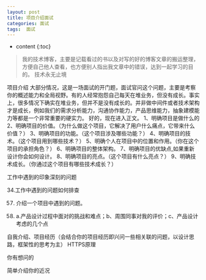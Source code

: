 ```yaml
---
layout: post
title: 项目介绍面试
categories: 面试
tags:  面试
---
```


* content
{:toc}

> 我的技术博客，主要是记载看过的书以及对写的好的博客文章的搬运整理，方便自己他人查看，也方便别人指出我文章中的错误，达到一起学习的目的。
> 技术永无止境



项目介绍
大部分情况，这是一场面试的开门题，面试官问这个问题，主要是考察你的概述能力和全局视野。有的人经常抱怨自己每天在堆业务，但没有成长。事实上，很多情况下确实在堆业务，但并不是没有成长的。并非做中间件或者技术架构才是成长，例如我们的需求分析能力，沟通协作能力，产品思维能力，抽象建模能力等都是一个非常重要的硬实力。
好的，现在进入正文。
1、明确项目是做什么的
2、明确项目的价值。（为什么做这个项目，它解决了用户什么痛点，它带来什么价值？）
3、明确项目的功能。（这个项目涉及哪些功能？）
4、明确项目的技术。（这个项目用到哪些技术？）
5、明确个人在项目中的位置和作用。（你在这个项目的承担角色？）
6、明确项目的整体架构。
7、明确项目的优缺点,如果重新设计你会如何设计。
8、明确项目的亮点。（这个项目有什么亮点？）
9、明确技术成长。（你通过这个项目有哪些技术成长？）

工作中遇到的印象深刻的问题

34.工作中遇到的问题如何排查

57. 介绍一个项目中遇到的问题。 

59. a.产品设计过程中面对的挑战和难点；b、周围同事对我的评价；c、产品设计考虑的几个点

自我介绍、项目经历（会结合你的项目经历即兴问一些相关联的问题，以设计思路，框架性的思考为主）
   HTTPS原理

你有想问的

简单介绍你的近况




